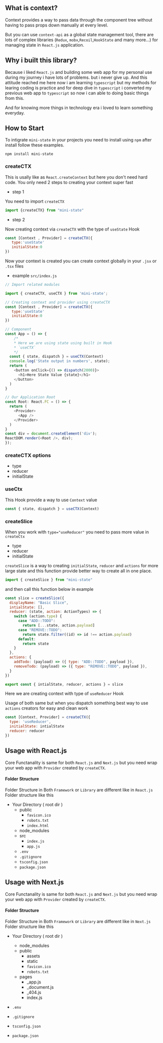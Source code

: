 ## What is context?

Context provides a way to pass data through the component tree without having to pass props down manually at every level.

But you can use `context-api` as a global state management tool, there are lots of complex libraries (`Redux`, `mobx`,`Recoil`,`HookState` and many more...) for managing state in `React.js` application.

## Why i built this library?

Because i liked `React.js` and building some web app for my personal use during my journey i have lots of problems. but i never give up. And this attitude reached me here now i am learning `typescript` but my methods for learing coding is practice and for deep dive in `typescript` i converted my previous web app to `typescript` so now i can able to doing basic things from this.

And for knowing more things in technology era i loved to learn something everyday.

## How to Start

To intigrate `mini-state` in your projects you need to install using `npm` after install follow these examples.

```bin
npm install mini-state
```

### createCTX
This is usally like as `React.createContext` but here you don't need hard code.
You only need 2 steps to creating your context super fast

- step 1

You need to import `createCTX`
```js
import {createCTX} from "mini-state"
```
- step 2

Now creating context via `createCTX` with the type of `useState` Hook
```js
const [Context , Provider] = createCTX({
   type:'useState'
   initialState:0
})
```

Now your context is created you can create context globally in your `.jsx` or `.tsx` files

- example `src/index.js`
```js 
// Import related modules 

import { createCTX, useCTX } from 'mini-state';

// Creating context and provider using createCTX
const [Context , Provider] = createCTX({
   type:'useState'
   initialState:0
})

// Component
const App = () => {
    /*
    * Here we are using state using built in Hook
    * `useCTX` 
    */
  const { state, dispatch } = useCTX(Context)
  console.log('State output in numbers', state);
  return (
    <button onClick={() => dispatch(2000)}>
      <h1>Here State Value {state}</h1>
    </button>
  )
}

// Our Application Root 
const Root: React.FC = () => {
  return (
    <Provider>
      <App />
    </Provider>
  )
}
const div = document.createElement('div');
ReactDOM.render(<Root />, div);
});
```

### createCTX options



- type 
- reducer
- initialState
### useCtx

This Hook provide a way to use `Context` value

```js
const { state, dispatch } = useCTX(Context)
```
### createSlice
When you work with `type="useReducer"` you need to pass more value in `createCtx`

- type
- reducer
- initialState

`createSlice` is a way to creating `initialState`, `reducer` and `actions` for more large state and this function provide better way to create all in one place.

```js
import { createSlice } from "mini-state"
```
and then call this function below in example
```js
const slice = createSlice({
  displayName: "Basic Slice",
  intialState: [],
  reducer: (state, action: ActionTypes) => {
    switch (action.type) {
      case "ADD::TODO":
        return [...state, action.payload]
      case "REMOVE::TODO":
        return state.filter((id) => id !== action.payload)
      default:
        return state
    }
  },
  actions: {
    addTodo: (payload) => ({ type: "ADD::TODO", payload }),
    removeTodo: (payload) => ({ type: "REMOVE::TODO", payload }),
  }
})

export const { intialState, reducer, actions } = slice


```
Here we are creating context with type of `useReducer` Hook

Usage of both same but when you dispatch something best way to use `actions` creators for easy and clean work
```js
const [Context, Provider] = createCTX({
  type: 'useReducer',
  initialState: intialState
  reducer: reducer
})
```

## Usage with React.js
Core Functanality is same for both `React.js` and `Next.js` but you need wrap your web app with `Provider` created by `createCTX`.

#### Folder Structure
Folder Structure in Both `Framework` or `Library` are different like in `React.js` Folder structure like this 



- Your Directory ( root dir )
  - public 
    - `favicon.ico`  
    - `robots.txt`      
    - `index.html`
  - node_modules
  - src
    - `index.js`
    - `app.js`
  - `.env`
  - `.gitignore`
  - `tsconfig.json`
  - `package.json`




## Usage with Next.js
Core Functanality is same for both `React.js` and `Next.js` but you need wrap your web app with `Provider` created by `createCTX`.

#### Folder Structure
Folder Structure in Both `Framework` or `Library` are different like in `Next.js` Folder structure like this 

- Your Directory ( root dir )

  - node_modules
  - public 
    - assets
    - static
    - `favicon.ico`  
    - `robots.txt` 
  - pages 
     - _app.js
     - _document.js
     - _404.js
     - index.js
 - `.env`
 - `.gitignore`
 - `tsconfig.json`
 - `package.json`

